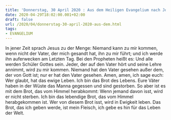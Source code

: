 ```yaml
---
title: 'Donnerstag, 30 April 2020 : Aus dem Heiligen Evangelium nach Johannes - Joh 6,44-51.'
date: 2020-04-29T18:02:00.001+02:00
draft: false
url: /2020/04/donnerstag-30-april-2020-aus-dem.html
tags: 
- EVANGELIUM
---
```


In jener Zeit sprach Jesus zu der Menge: Niemand kann zu mir kommen, wenn nicht der Vater, der mich gesandt hat, ihn zu mir führt; und ich werde ihn auferwecken am Letzten Tag. Bei den Propheten heißt es: Und alle werden Schüler Gottes sein. Jeder, der auf den Vater hört und seine Lehre annimmt, wird zu mir kommen. Niemand hat den Vater gesehen außer dem, der von Gott ist; nur er hat den Vater gesehen. Amen, amen, ich sage euch: Wer glaubt, hat das ewige Leben. Ich bin das Brot des Lebens. Eure Väter haben in der Wüste das Manna gegessen und sind gestorben. So aber ist es mit dem Brot, das vom Himmel herabkommt: Wenn jemand davon isst, wird er nicht sterben. Ich bin das lebendige Brot, das vom Himmel herabgekommen ist. Wer von diesem Brot isst, wird in Ewigkeit leben. Das Brot, das ich geben werde, ist mein Fleisch, ich gebe es hin für das Leben der Welt.